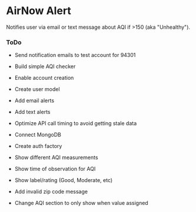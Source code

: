 # AirNow Alert

Notifies user via email or text message about AQI if >150 (aka "Unhealthy").

### ToDo

* Send notification emails to test account for 94301

* Build simple AQI checker

* Enable account creation

* Create user model

* Add email alerts

* Add text alerts

* Optimize API call timing to avoid getting stale data

* Connect MongoDB

* Create auth factory

* Show different AQI measurements

* Show time of observation for AQI

* Show label/rating (Good, Moderate, etc)

* Add invalid zip code message

* Change AQI section to only show when value assigned